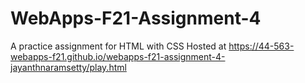 # WebApps-F21-Assignment-4
A practice assignment for HTML with CSS
Hosted at <https://44-563-webapps-f21.github.io/webapps-f21-assignment-4-jayanthnaramsetty/play.html>